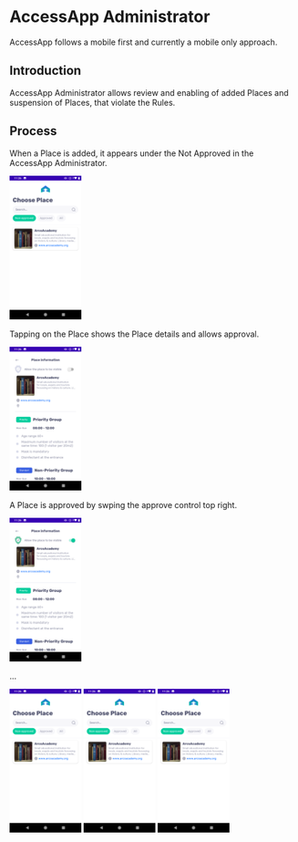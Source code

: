 # AccessApp Administrator

AccessApp follows a mobile first and currently a mobile only approach.

## Introduction

AccessApp Administrator allows review and enabling of added Places and suspension of Places, that violate the Rules.

## Process

When a Place is added, it appears under the Not Approved in the AccessApp Administrator.

<img src="images/administrator/1_AccessApp_Administrator_Place_Is_In_Not-Approved.png" width="25%" />

Tapping on the Place shows the Place details and allows approval.

<img src="images/administrator/2_AccessApp_Administrator_Review.png" width="25%" />

A Place is approved by swping the approve control top right.

<img src="images/administrator/3_AccessApp_Administrator_Approved.png" width="25%" />

...

<img src="https://github.com/AccessApp/documentation/blob/master/images/administrator/1_AccessApp_Administrator_Place_Is_In_Not-Approved.png" width="25%" />
<img src="https://github.com/AccessApp/documentation/blob/master/images/administrator/1_AccessApp_Administrator_Place_Is_In_Not-Approved.png" width="25%" />
<img src="https://github.com/AccessApp/documentation/blob/master/images/administrator/1_AccessApp_Administrator_Place_Is_In_Not-Approved.png" width="25%" />
